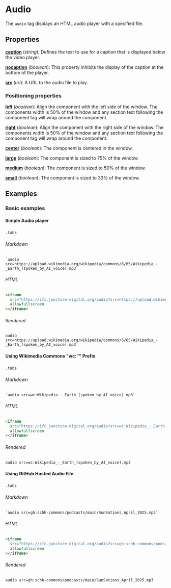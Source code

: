 <style> 
  .markdown-section h2 ~ p > strong > a, .markdown-section h3 ~ p > strong > a { color: crimson; font-size: 110%; text-decoration: none; }
  .markdown-section table { 
    margin-left:3rem; 
    width: calc(100% - 6rem); 
    border:1px solid #555;
  }
  .markdown-section td, .markdown-section th {
    border:1px solid #555;
    padding: 8px;
    line-height: 1.2;
  }
  .markdown-section th {
    background-color:#E2F0F7;
    font-weight:bold !important;
    text-align:center !important;
  }
</style>

# Audio

The `audio` tag displays an HTML audio player with a specified file.

## Properties

**[caption](#basic-example)** (_string_): Defines the text to use for a caption that is displayed below the video player.

**[nocaption](#basic-examples)** (_boolean_):  This property inhibits the display of the caption at the bottom of the player.

**[src](#basic-example)** (_url_):  A URL to the audio file to play.

### Positioning properties

**[left](#positioning-examples)** (_boolean_):  Align the component with the left side of the window.  The components width is 50% of the window and any section text following the component tag will wrap around the component.

**[right](#positioning-examples)** (_boolean_):  Align the component with the right side of the window.  The components width is 50% of the window and any section text following the component tag will wrap around the component.

**[center](#positioning-examples)** (_boolean_):  The component is centered in the window.

**[large](#positioning-examples)** (_boolean_):  The component is sized to 75% of the window.

**[medium](#positioning-examples)** (_boolean_):  The component is sized to 50% of the window.

**[small](#positioning-examples)** (_boolean_):  The component is sized to 33% of the window.


## Examples

### Basic examples

#### Simple Audio player

#####
`.tabs`

###### Markdown

```markup
`audio src=https://upload.wikimedia.org/wikipedia/commons/6/65/Wikipedia_-_Earth_(spoken_by_AI_voice).mp3`
```

###### HTML

```html
<iframe
  src="https://ifc.juncture-digital.org/audio?src=https://upload.wikimedia.org/wikipedia/commons/6/65/Wikipedia_-_Earth_(spoken_by_AI_voice).mp3"
  allowfullscreen
></iframe>
```

###### Rendered

`audio src=https://upload.wikimedia.org/wikipedia/commons/6/65/Wikipedia_-_Earth_(spoken_by_AI_voice).mp3`


#### Using Wikimedia Commons "wc:"" Prefix

#####
`.tabs`

###### Markdown

```markup
`audio src=wc:Wikipedia_-_Earth_(spoken_by_AI_voice).mp3`
```

###### HTML

```html
<iframe
  src="https://ifc.juncture-digital.org/audio?src=wc:Wikipedia_-_Earth_(spoken_by_AI_voice).mp3"
  allowfullscreen
></iframe>
```

###### Rendered

`audio src=wc:Wikipedia_-_Earth_(spoken_by_AI_voice).mp3`


#### Using GitHub Hosted Audio File

#####
`.tabs`

###### Markdown

```markup
`audio src=gh:schh-commons/podcasts/main/SunSations_April_2025.mp3`
```

###### HTML

```html
<iframe
  src="https://ifc.juncture-digital.org/audio?src=gh:schh-commons/podcasts/main/SunSations_April_2025.mp3"
  allowfullscreen
></iframe>
```

###### Rendered

`audio src=gh:schh-commons/podcasts/main/SunSations_April_2025.mp3`